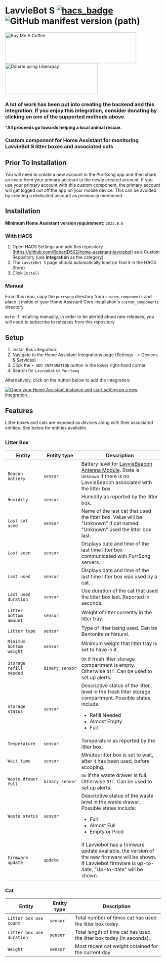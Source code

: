 # LavvieBot S [![hacs_badge](https://img.shields.io/badge/HACS-Custom-orange.svg)](https://github.com/custom-components/hacs)  ![GitHub manifest version (path)](https://img.shields.io/github/manifest-json/v/RobertD502/home-assistant-lavviebot?filename=custom_components%2Fpurrsong%2Fmanifest.json) 
<a href="https://www.buymeacoffee.com/RobertD502" target="_blank"><img src="https://cdn.buymeacoffee.com/buttons/default-orange.png" alt="Buy Me A Coffee" height="100" width="424"></a>
<a href="https://liberapay.com/RobertD502/donate"><img alt="Donate using Liberapay" src="https://liberapay.com/assets/widgets/donate.svg" height="100" width="300"></a>

### A lot of work has been put into creating the backend and this integration. If you enjoy this integration, consider donating by clicking on one of the supported methods above.


***All proceeds go towards helping a local animal rescue.**


### Custom component for Home Assistant for monitoring LavvieBot S litter boxes and associated cats

## Prior To Installation

You will need to create a new account in the PurrSong app and then share an invite from your primary account to the newly created account. If you use your primary account with this custom component, the primary account will get logged out off the app on your mobile device. This can be avoided by creating a dedicated account as previously mentioned.

## Installation

**Minimum Home Assistant version requirement:** `2022.8.0`

### With HACS
1. Open HACS Settings and add this repository (https://github.com/RobertD502/home-assistant-lavviebot)
as a Custom Repository (use **Integration** as the category).
2. The `LavvieBot S` page should automatically load (or find it in the HACS Store)
3. Click `Install`

### Manual
From this repo, copy the `purrsong` directory from `custom_components` and place it inside of your Home Assistant Core installation's `custom_components` directory.

`Note`: If installing manually, in order to be alerted about new releases, you will need to subscribe to releases from this repository. 

## Setup
1. Install this integration.
2. Navigate to the Home Assistant Integrations page (Settings --> Devices & Services)
3. Click the `+ ADD INTEGRATION` button in the lower right-hand corner
4. Search for `Lavviebot` or `PurrSong`

Alternatively, click on the button below to add the integration:

[![Open your Home Assistant instance and start setting up a new integration.](https://my.home-assistant.io/badges/config_flow_start.svg)](https://my.home-assistant.io/redirect/config_flow_start/?domain=purrsong)

## Features

Litter boxes and cats are exposed as devices along with their associated entities. See below for entities available.

##


### Litter Box

| Entity | Entity type | Description |
| --- | --- | --- |
| `Beacon battery` | `sensor` | Battery level for [LavvieBeacon Antenna Module](https://www.robotshop.com/en/lavviebeacon-antenna-module-lavvietag-lavviebot-s.html). State is `Unknown` if there is no LavvieBeacon associated with the litter box. |
| `Humidity` | `sensor` | Humidity as reported by the litter box. |
| `Last cat used` | `sensor` | Name of the last cat that used the litter box. Value will be "Unknown" if cat named "Unknown" used the litter box last. |
| `Last seen` | `sensor` | Displays date and time of the last time litter box communicated with PurrSong servers. |
| `Last used` | `sensor` | Displays date and time of the last time litter box was used by a cat. |
| `Last used duration` | `sensor` | Use duration of the cat that used the litter box last. Reported in seconds. |
| `Litter bottom amount` | `sensor` | Weight of litter currently in the litter tray. |
| `Litter type` | `sensor` | Type of litter being used. Can be Bentonite or Natural. |
| `Minimum bottom weight` | `sensor` | Minimum weight that litter tray is set to have in it. |
| `Storage refill needed` | `binary_sensor` | `On` if fresh litter storage compartment is empty. Otherwise `Off`. Can be used to set up alerts. |
| `Storage status` | `sensor` | Descriptive status of the litter level in the fresh litter storage compartment. Possible states include: <ul><li>Refill Needed</li><li>Almost Empty</li><li>Full</li> |
| `Temperature` | `sensor` | Temperature as reported by the litter box. |
| `Wait time` | `sensor` | Minutes litter box is set to wait, after it has been used, before scooping. |
| `Waste drawer full` | `binary_sensor` | `On` if the waste drawer is full. Otherwise `Off`. Can be used to set up alerts. |
| `Waste status` | `sensor` | Descriptive status of the waste level in the waste drawer. Possible states include: <ul><li>Full</li><li>Almost Full</li><li>Empty or Piled</li> |
| `Firmware update` | `update` | If Lavviebot has a firmware update available, the version of the new firmware will be shown. If Lavviebot firmware is up-to-date, "Up-to-date" will be shown. |


### Cat

| Entity | Entity type | Description |
| --- | --- | --- |
| `Litter box use count` | `sensor` | Total number of times cat has used the litter box today. |
| `Litter box use duration` | `sensor` | Total length of time cat has used the litter box today (in seconds). |
| `Weight` | `sensor` | Most recent cat weight obtained for the current day |


